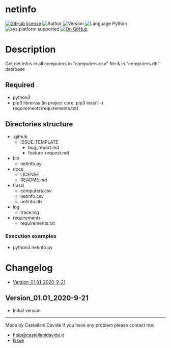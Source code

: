 # netinfo
[![GitHub license](https://img.shields.io/badge/licence-GNU-green?style=flat)](https://github.com/CastellaniDavide/cpp-netinfo/blob/master/LICENSE) ![Author](https://img.shields.io/badge/author-Castellani%20Davide-green?style=flat) ![Version](https://img.shields.io/badge/version-v01.01-blue?style=flat) ![Language Python](https://img.shields.io/badge/language-Python-yellowgreen?style=flat) ![sys.platform supported](https://img.shields.io/badge/OS%20platform%20supported-Windows-blue?style=flat) [![On GitHub](https://img.shields.io/badge/on%20GitHub-True-green?style=flat&logo=github)](https://github.com/CastellaniDavide/netinfo)

# Description
Get net infos in all computers in "computers.csv" file & in "computers.db" database

## Required
 - python3
 - pip3 librerias (in project core: pip3 install -r requirements/requirements.txt)
 
## Directories structure
 - .github
   - ISSUE_TEMPLATE
     - bug_report.md
     - feature-request.md
 - bin
   - netinfo.py
 - docs
   - LICENSE
   - README.md
 - flussi
   - computers.csv
   - netinfo.csv
   - netinfo.db
 - log
   - trace.log
 - requirements
   - requirements.txt
   
### Execution examples
 - python3 netinfo.py

# Changelog
 - [Version_01.01_2020-9-21](#Version_0101_2020-9-21)

## Version_01.01_2020-9-21
 - Initial version

---
Made by Castellani Davide 
If you have any problem please contact me:
- help@castellanidavide.it
- [Issue](https://github.com/CastellaniDavide/netinfo/issues)

